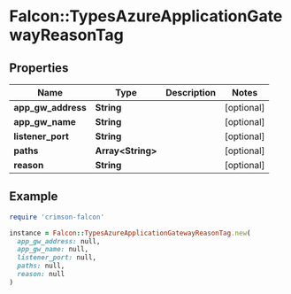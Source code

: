 # Falcon::TypesAzureApplicationGatewayReasonTag

## Properties

| Name | Type | Description | Notes |
| ---- | ---- | ----------- | ----- |
| **app_gw_address** | **String** |  | [optional] |
| **app_gw_name** | **String** |  | [optional] |
| **listener_port** | **String** |  | [optional] |
| **paths** | **Array&lt;String&gt;** |  | [optional] |
| **reason** | **String** |  | [optional] |

## Example

```ruby
require 'crimson-falcon'

instance = Falcon::TypesAzureApplicationGatewayReasonTag.new(
  app_gw_address: null,
  app_gw_name: null,
  listener_port: null,
  paths: null,
  reason: null
)
```

